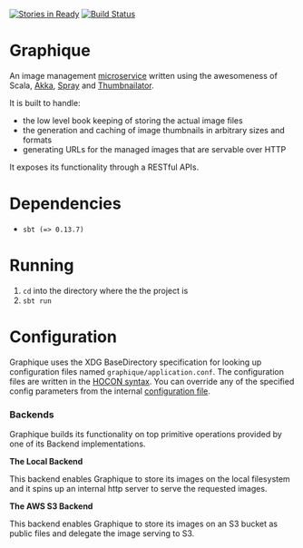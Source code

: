 [![Stories in Ready](https://badge.waffle.io/amrhassan/graphique.png?label=ready&title=Ready)](https://waffle.io/amrhassan/graphique)
[![Build Status](https://travis-ci.org/amrhassan/graphique.svg)](https://travis-ci.org/amrhassan/graphique)

# Graphique #

An image management [microservice](http://microservices.io/patterns/microservices.html) written using the awesomeness of Scala, [Akka](http://akka.io/), [Spray](http://spray.io/) and [Thumbnailator](https://code.google.com/p/thumbnailator/).

It is built to handle:
* the low level book keeping of storing the actual image files
* the generation and caching of image thumbnails in arbitrary sizes and formats
* generating URLs for the managed images that are servable over HTTP

It exposes its functionality through a RESTful APIs.

Dependencies
============
* `sbt (=> 0.13.7)`

Running
=======
1. `cd` into the directory where the the project is
2. `sbt run`

Configuration
=============
Graphique uses the XDG BaseDirectory specification for looking up configuration files named `graphique/application.conf`. The configuration files are written in the [HOCON syntax](https://github.com/typesafehub/config/blob/master/HOCON.md). You can override any of the specified config parameters from the internal [configuration file](/src/main/resources/application.conf).

### Backends ###
Graphique builds its functionality on top primitive operations provided by one of its Backend implementations. 

**The Local Backend**

This backend enables Graphique to store its images on the local filesystem and it 
spins up an internal http server to serve the requested images.

**The AWS S3 Backend**

This backend enables Graphique to store its images on an S3 bucket as public files and delegate the image serving
to S3.
